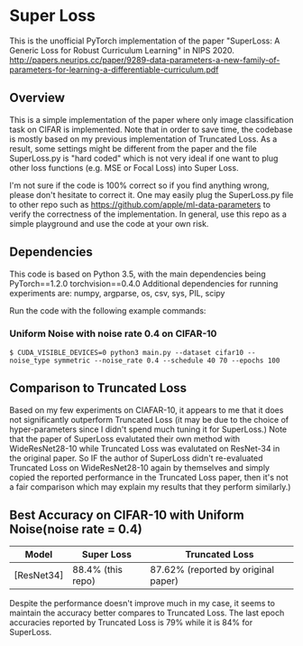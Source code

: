 # Super Loss 
 
This is the unofficial PyTorch implementation of the paper "SuperLoss: A Generic Loss for Robust Curriculum Learning" in NIPS 2020.<br> 
http://papers.neurips.cc/paper/9289-data-parameters-a-new-family-of-parameters-for-learning-a-differentiable-curriculum.pdf


## Overview

This is a simple implementation of the paper where only image classification task on CIFAR is implemented. Note that in order to save time, the codebase is mostly based on my previous implementation of Truncated Loss.
As a result, some settings might be different from the paper and the file SuperLoss.py is "hard coded" which is not very ideal if one want to plug other loss functions (e.g. MSE or Focal Loss) into Super Loss.

I'm not sure if the code is 100% correct so if you find anything wrong, please don't hesitate to correct it. 
One may easily plug the SuperLoss.py file to other repo such as https://github.com/apple/ml-data-parameters to verify the correctness of the implementation. 
In general, use this repo as a simple playground and use the code at your own risk.


## Dependencies
This code is based on Python 3.5, with the main dependencies being PyTorch==1.2.0 torchvision==0.4.0 Additional dependencies for running experiments are: numpy, argparse, os, csv, sys, PIL, scipy


Run the code with the following example commands:<br>
###  Uniform Noise with noise rate 0.4 on CIFAR-10
```
$ CUDA_VISIBLE_DEVICES=0 python3 main.py --dataset cifar10 --noise_type symmetric --noise_rate 0.4 --schedule 40 70 --epochs 100
```

## Comparison to Truncated Loss
Based on my few experiments on CIAFAR-10, it appears to me that it does not significantly outperform Truncated Loss (it may be due to the choice of hyper-parameters since I didn't spend much tuning it for SuperLoss.) 
Note that the paper of SuperLoss evalutated their own method with WideResNet28-10 while Truncated Loss was evalutated on ResNet-34 in the original paper. So IF the author of SuperLoss didn't re-evaluated Truncated Loss on WideResNet28-10 again by themselves and simply copied the reported performance in the Truncated Loss paper, then it's not a fair comparison which may explain my results that they perform similarly.)

## Best Accuracy on CIFAR-10 with Uniform Noise(noise rate = 0.4)
| Model             | Super Loss   | Truncated Loss |
| ----------------- | -----------  | -----------    | 
| [ResNet34]        |    88.4%  (this repo)  | 87.62% (reported by original paper)|

Despite the performance doesn't improve much in my case, it seems to maintain the accuracy better compares to Truncated Loss. 
The last epoch accuracies reported by Truncated Loss is 79% while it is 84% for SuperLoss.




